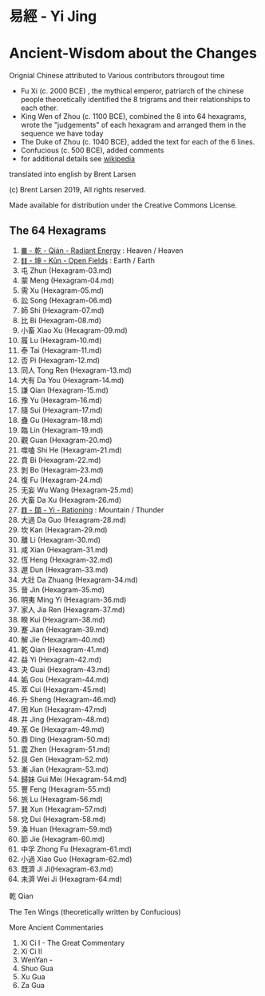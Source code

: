 # 易經 - Yi Jing

# Ancient-Wisdom about the Changes

Orignial Chinese attributed to Various contributors througout time
*    Fu Xi (c. 2000 BCE) , the mythical emperor, patriarch of the chinese people theoretically identified the 8 trigrams and their relationships to each other.
*    King Wen of Zhou (c. 1100 BCE), combined the 8 into 64 hexagrams, wrote the "judgements" of each hexagram and arranged them in the sequence we have today
*    The Duke of Zhou (c. 1040 BCE), added the text for each of the 6 lines.
*    Confucious (c. 500 BCE), added comments
*    for additional details see [wikipedia](https://en.wikipedia.org/wiki/I_Ching#Name_and_authorship)

translated into english by Brent Larsen

(c) Brent Larsen 2019, All rights reserved.

Made available for distribution under the Creative Commons License.

## The 64 Hexagrams
1. [䷀ - 乾 - Qián - Radiant Energy](Hexagram-01.md) : Heaven / Heaven
2. [䷁ - 坤 - Kūn - Open Fields](Hexagram-02.md) : Earth / Earth
3. 屯 Zhun (Hexagram-03.md)
4. 蒙 Meng (Hexagram-04.md)
5. 需 Xu (Hexagram-05.md)
6. 訟 Song (Hexagram-06.md)
7. 師 Shi (Hexagram-07.md)
8. 比 Bi (Hexagram-08.md)
9. 小畜 Xiao Xu (Hexagram-09.md)
10. 履 Lu (Hexagram-10.md)
11. 泰 Tai (Hexagram-11.md)
12. 否 Pi (Hexagram-12.md)
13. 同人 Tong Ren (Hexagram-13.md)
14. 大有 Da You (Hexagram-14.md)
15. 謙 Qian (Hexagram-15.md)
16. 豫 Yu (Hexagram-16.md)
17. 隨 Sui (Hexagram-17.md)
18. 蠱 Gu (Hexagram-18.md)
19. 臨 Lin (Hexagram-19.md)
20. 觀 Guan (Hexagram-20.md)
21. 噬嗑 Shi He (Hexagram-21.md)
22. 賁 Bi (Hexagram-22.md)
23. 剝 Bo (Hexagram-23.md)
24. 復 Fu (Hexagram-24.md)
25. 无妄 Wu Wang (Hexagram-25.md)
26. 大畜 Da Xu (Hexagram-26.md)
27. [䷚ - 頤 - Yi - Rationing](Hexagram-27.md) : Mountain / Thunder
28. 大過 Da Guo (Hexagram-28.md)
29. 坎 Kan (Hexagram-29.md)
30. 離 Li (Hexagram-30.md)
31. 咸 Xian (Hexagram-31.md)
32. 恆 Heng (Hexagram-32.md)
33. 遯 Dun (Hexagram-33.md)
34. 大壯 Da Zhuang (Hexagram-34.md)
35. 晉 Jin (Hexagram-35.md)
36. 明夷 Ming Yi (Hexagram-36.md)
37. 家人 Jia Ren (Hexagram-37.md)
38. 睽 Kui (Hexagram-38.md)
39. 蹇 Jian (Hexagram-39.md)
40. 解 Jie (Hexagram-40.md)
41. 乾 Qian (Hexagram-41.md)
42. 益 Yi (Hexagram-42.md)
43. 夬 Guai (Hexagram-43.md)
44. 姤 Gou (Hexagram-44.md)
45. 萃 Cui (Hexagram-45.md)
46. 升 Sheng (Hexagram-46.md)
47. 困 Kun (Hexagram-47.md)
48. 井 Jing (Hexagram-48.md)
49. 革 Ge (Hexagram-49.md)
50. 鼎 Ding (Hexagram-50.md)
51. 震 Zhen (Hexagram-51.md)
52. 艮 Gen (Hexagram-52.md)
53. 漸 Jian (Hexagram-53.md)
54. 歸妹 Gui Mei (Hexagram-54.md)
55. 豐 Feng (Hexagram-55.md)
56. 旅 Lu (Hexagram-56.md)
57. 巽 Xun (Hexagram-57.md)
58. 兌 Dui (Hexagram-58.md)
59. 渙 Huan (Hexagram-59.md)
60. 節 Jie (Hexagram-60.md)
61. 中孚 Zhong Fu (Hexagram-61.md)
62. 小過 Xiao Guo (Hexagram-62.md)
63. 既濟 Ji Ji(Hexagram-63.md)
64. 未濟 Wei Ji (Hexagram-64.md)


乾 Qian
































































The Ten Wings (theoretically written by Confucious)

More Ancient Commentaries
1. Xi Ci I - The Great Commentary
2. Xi Ci II
3. WenYan - 
4. Shuo Gua
5. Xu Gua
6. Za Gua

